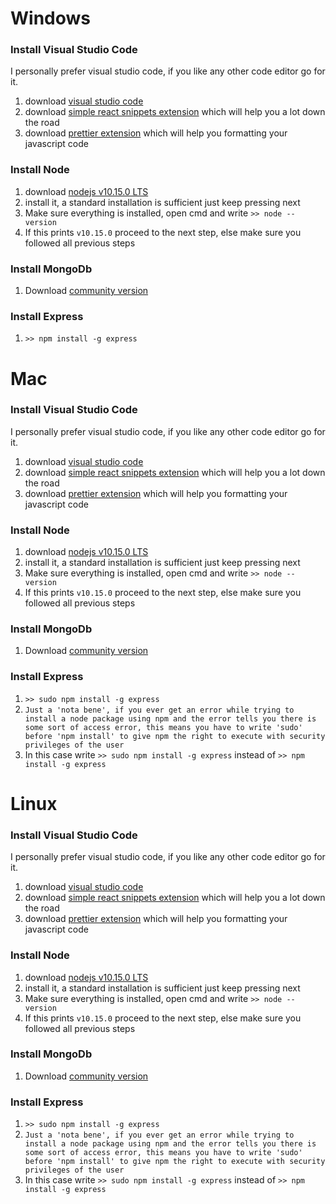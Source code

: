 # Windows
### Install Visual Studio Code
I personally prefer visual studio code, if you like any other code editor go for it.
1.  download [visual studio code](https://code.visualstudio.com/)
2.  download [simple react snippets extension](https://marketplace.visualstudio.com/items?itemName=burkeholland.simple-react-snippets
) which will help you a lot down the road
3.  download [prettier extension](https://marketplace.visualstudio.com/items?itemName=esbenp.prettier-vscode) which will help you formatting your javascript code
### Install Node
1.  download [nodejs v10.15.0 LTS](https://nodejs.org/en/)
2.  install it, a standard installation is sufficient just keep pressing next
3.  Make sure everything is installed, open cmd and write `>> node --version`
4.  If this prints ```v10.15.0``` proceed to the next step, else make sure you followed all previous steps
### Install MongoDb
1.  Download [community version](https://www.mongodb.com/download-center/community)
### Install Express
1.   `>> npm install -g express`


# Mac
### Install Visual Studio Code
I personally prefer visual studio code, if you like any other code editor go for it.
1.  download [visual studio code](https://code.visualstudio.com/)
2.  download [simple react snippets extension](https://marketplace.visualstudio.com/items?itemName=burkeholland.simple-react-snippets
) which will help you a lot down the road
3.  download [prettier extension](https://marketplace.visualstudio.com/items?itemName=esbenp.prettier-vscode) which will help you formatting your javascript code
### Install Node
1.  download [nodejs v10.15.0 LTS](https://nodejs.org/en/)
2.  install it, a standard installation is sufficient just keep pressing next
3.  Make sure everything is installed, open cmd and write `>> node --version`
4.  If this prints ```v10.15.0``` proceed to the next step, else make sure you followed all previous steps
### Install MongoDb
1.  Download [community version](https://www.mongodb.com/download-center/community)
### Install Express
1.   `>> sudo npm install -g express`
2.  `Just a 'nota bene', if you ever get an error while trying to install a node package using npm and the error tells you there is some sort of access error, this means you have to write 'sudo' before 'npm install' to give npm the right to execute with security privileges of the user`
3.  In this case write `>> sudo npm install -g express` instead of `>> npm install -g express` 



# Linux
### Install Visual Studio Code
I personally prefer visual studio code, if you like any other code editor go for it.
1.  download [visual studio code](https://code.visualstudio.com/)
2.  download [simple react snippets extension](https://marketplace.visualstudio.com/items?itemName=burkeholland.simple-react-snippets
) which will help you a lot down the road
3.  download [prettier extension](https://marketplace.visualstudio.com/items?itemName=esbenp.prettier-vscode) which will help you formatting your javascript code
### Install Node
1.  download [nodejs v10.15.0 LTS](https://nodejs.org/en/)
2.  install it, a standard installation is sufficient just keep pressing next
3.  Make sure everything is installed, open cmd and write `>> node --version`
4.  If this prints ```v10.15.0``` proceed to the next step, else make sure you followed all previous steps
### Install MongoDb
1.  Download [community version](https://www.mongodb.com/download-center/community)
### Install Express
1.   `>> sudo npm install -g express`
2.  `Just a 'nota bene', if you ever get an error while trying to install a node package using npm and the error tells you there is some sort of access error, this means you have to write 'sudo' before 'npm install' to give npm the right to execute with security privileges of the user`
3.  In this case write `>> sudo npm install -g express` instead of `>> npm install -g express`
